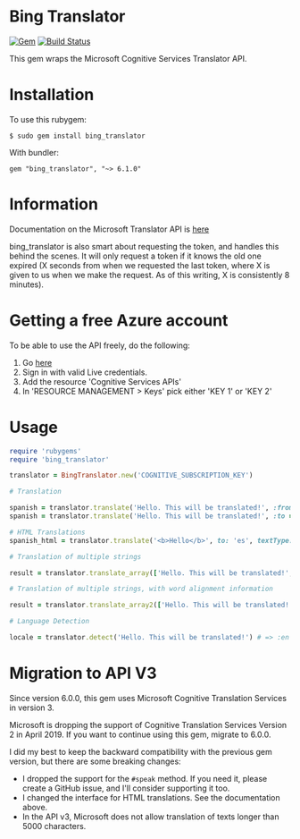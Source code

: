 Bing Translator
===============

[![Gem](https://img.shields.io/gem/v/bing_translator.svg)](https://rubygems.org/gems/bing_translator/) [![Build Status](https://travis-ci.org/relrod/bing_translator-gem.svg?branch=master)](https://travis-ci.org/relrod/bing_translator-gem)

This gem wraps the Microsoft Cognitive Services Translator API.

Installation
============

To use this rubygem:

    $ sudo gem install bing_translator

With bundler:

    gem "bing_translator", "~> 6.1.0"

Information
===========

Documentation on the Microsoft Translator API is [here](https://www.microsoft.com/cognitive-services/en-us/translator-api)

bing\_translator is also smart about requesting the token, and handles this
behind the scenes. It will only request a token if it knows the old one
expired (X seconds from when we requested the last token, where X is given
to us when we make the request. As of this writing, X is consistently 8
minutes).

Getting a free Azure account
==============================

To be able to use the API freely, do the following:

1. Go [here](https://azure.microsoft.com/en-us/free/)
2. Sign in with valid Live credentials.
3. Add the resource 'Cognitive Services APIs'
4. In 'RESOURCE MANAGEMENT > Keys' pick either 'KEY 1' or 'KEY 2'

Usage
=====

```ruby
require 'rubygems'
require 'bing_translator'

translator = BingTranslator.new('COGNITIVE_SUBSCRIPTION_KEY')

# Translation

spanish = translator.translate('Hello. This will be translated!', :from => 'en', :to => 'es')
spanish = translator.translate('Hello. This will be translated!', :to => 'es')

# HTML Translations
spanish_html = translator.translate('<b>Hello</b>', to: 'es', textType: 'html')

# Translation of multiple strings

result = translator.translate_array(['Hello. This will be translated!', 'This will be translated too!'], :from => :en, :to => :fr)

# Translation of multiple strings, with word alignment information

result = translator.translate_array2(['Hello. This will be translated!', 'This will be translated too!'], :from => :en, :to => :fr)

# Language Detection

locale = translator.detect('Hello. This will be translated!') # => :en
```

Migration to API V3
===================
Since version 6.0.0, this gem uses Microsoft Cognitive Translation Services in version 3.

Microsoft is dropping the support of Cognitive Translation Services Version 2 in April 2019. If you want to continue using this gem, migrate to 6.0.0.

I did my best to keep the backward compatibility with the previous gem version, but there are some breaking changes:
* I dropped the support for the `#speak` method. If you need it, please create a GitHub issue, and I'll consider supporting it too.
* I changed the interface for HTML translations. See the documentation above.
* In the API v3, Microsoft does not allow translation of texts longer than 5000 characters.
